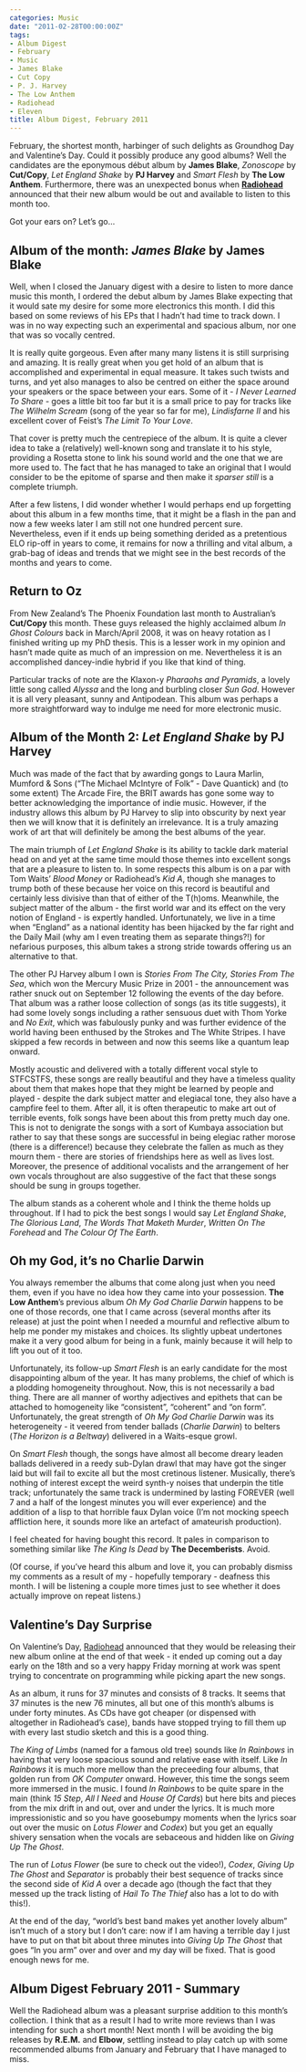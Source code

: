 ```yaml
---
categories: Music
date: "2011-02-28T00:00:00Z"
tags:
- Album Digest
- February
- Music
- James Blake
- Cut Copy
- P. J. Harvey
- The Low Anthem
- Radiohead
- Eleven
title: Album Digest, February 2011
---
```


February, the shortest month, harbinger of such delights as Groundhog Day and Valentine’s Day. Could it possibly produce any good albums? Well the candidates are the eponymous début album by **James Blake**, _Zonoscope_ by **Cut/Copy**, _Let England Shake_ by **PJ Harvey** and _Smart Flesh_ by **The Low Anthem**. Furthermore, there was an unexpected bonus when [**Radiohead**](http://www.radiohead.com/deadairspace/) announced that their new album would be out and available to listen to this month too.

Got your ears on? Let’s go…

## Album of the month: _James Blake_ by James Blake

Well, when I closed the January digest with a desire to listen to more dance music this month, I ordered the debut album by James Blake expecting that it would sate my desire for some more electronics this month. I did this based on some reviews of his EPs that I hadn’t had time to track down. I was in no way expecting such an experimental and spacious album, nor one that was so vocally centred.

It is really quite gorgeous. Even after many many listens it is still surprising and amazing. It is really great when you get hold of an album that is accomplished and experimental in equal measure. It takes such twists and turns, and yet also manages to also be centred on either the space around your speakers or the space between your ears. Some of it - _I Never Learned To Share_ - goes a little bit too far but it is a small price to pay for tracks like _The Wilhelm Scream_ (song of the year so far for me), _Lindisfarne II_ and his excellent cover of Feist’s _The Limit To Your Love_.

That cover is pretty much the centrepiece of the album. It is quite a clever idea to take a (relatively) well-known song and translate it to his style, providing a Rosetta stone to link his sound world and the one that we are more used to. The fact that he has managed to take an original that I would consider to be the epitome of sparse and then make it _sparser still_ is a complete triumph.

After a few listens, I did wonder whether I would perhaps end up forgetting about this album in a few months time, that it might be a flash in the pan and now a few weeks later I am still not one hundred percent sure. Nevertheless, even if it ends up being something derided as a pretentious ELO rip-off in years to come, it remains for now a thrilling and vital album, a grab-bag of ideas and trends that we might see in the best records of the months and years to come.

## Return to Oz

From New Zealand’s The Phoenix Foundation last month to Australian’s **Cut/Copy** this month. These guys released the highly acclaimed album _In Ghost Colours_ back in March/April 2008, it was on heavy rotation as I finished writing up my PhD thesis. This is a lesser work in my opinion and hasn’t made quite as much of an impression on me. Nevertheless it is an accomplished dancey-indie hybrid if you like that kind of thing.

Particular tracks of note are the Klaxon-y _Pharaohs and Pyramids_, a lovely little song called _Alyssa_ and the long and burbling closer _Sun God_. However it is all very pleasant, sunny and Antipodean. This album was perhaps a more straightforward way to indulge me need for more electronic music.

## Album of the Month 2: _Let England Shake_ by PJ Harvey

Much was made of the fact that by awarding gongs to Laura Marlin, Mumford & Sons (“The Michael McIntyre of Folk” - Dave Quantick) and (to some extent) The Arcade Fire, the BRIT awards has gone some way to better acknowledging the importance of indie music. However, if the industry allows this album by PJ Harvey to slip into obscurity by next year then we will know that it is definitely an irrelevance. It is a truly amazing work of art that will definitely be among the best albums of the year.

The main triumph of _Let England Shake_ is its ability to tackle dark material head on and yet at the same time mould those themes into excellent songs that are a pleasure to listen to. In some respects this album is on a par with Tom Waits’ _Blood Money_ or Radiohead’s _Kid A_, though she manages to trump both of these because her voice on this record is beautiful and certainly less divisive than that of either of the T(h)oms. Meanwhile, the subject matter of the album - the first world war and its effect on the very notion of England - is expertly handled. Unfortunately, we live in a time when “England” as a national identity has been hijacked by the far right and the Daily Mail (why am I even treating them as separate things?!) for nefarious purposes, this album takes a strong stride towards offering us an alternative to that.

The other PJ Harvey album I own is _Stories From The City, Stories From The Sea_, which won the Mercury Music Prize in 2001 - the announcement was rather snuck out on September 12 following the events of the day before. That album was a rather loose collection of songs (as its title suggests), it had some lovely songs including a rather sensuous duet with Thom Yorke and _No Exit_, which was fabulously punky and was further evidence of the world having been enthused by the Strokes and The White Stripes. I have skipped a few records in between and now this seems like a quantum leap onward.

Mostly acoustic and delivered with a totally different vocal style to STFCSTFS, these songs are really beautiful and they have a timeless quality about them that makes hope that they might be learned by people and played - despite the dark subject matter and elegiacal tone, they also have a campfire feel to them. After all, it is often therapeutic to make art out of terrible events, folk songs have been about this from pretty much day one. This is not to denigrate the songs with a sort of Kumbaya association but rather to say that these songs are successful in being elegiac rather morose (there is a difference!) because they celebrate the fallen as much as they mourn them - there are stories of friendships here as well as lives lost. Moreover, the presence of additional vocalists and the arrangement of her own vocals throughout are also suggestive of the fact that these songs should be sung in groups together.

The album stands as a coherent whole and I think the theme holds up throughout. If I had to pick the best songs I would say _Let England Shake_, _The Glorious Land_, _The Words That Maketh Murder_, _Written On The Forehead_ and _The Colour Of The Earth_.

## Oh my God, it’s no Charlie Darwin

You always remember the albums that come along just when you need them, even if you have no idea how they came into your possession. **The Low Anthem**’s previous album _Oh My God Charlie Darwin_ happens to be one of those records, one that I came across (several months after its release) at just the point when I needed a mournful and reflective album to help me ponder my mistakes and choices. Its slightly upbeat undertones make it a very good album for being in a funk, mainly because it will help to lift you out of it too.

Unfortunately, its follow-up _Smart Flesh_ is an early candidate for the most disappointing album of the year. It has many problems, the chief of which is a plodding homogeneity throughout. Now, this is not necessarily a bad thing. There are all manner of worthy adjectives and epithets that can be attached to homogeneity like “consistent”, “coherent” and “on form”. Unfortunately, the great strength of _Oh My God Charlie Darwin_ was its heterogeneity - it veered from tender ballads (_Charlie Darwin_) to belters (_The Horizon is a Beltway_) delivered in a Waits-esque growl.

On _Smart Flesh_ though, the songs have almost all become dreary leaden ballads delivered in a reedy sub-Dylan drawl that may have got the singer laid but will fail to excite all but the most cretinous listener. Musically, there’s nothing of interest except the weird synth-y noises that underpin the title track; unfortunately the same track is undermined by lasting FOREVER (well 7 and a half of the longest minutes you will ever experience) and the addition of a lisp to that horrible faux Dylan voice (I’m not mocking speech affliction here, it sounds more like an artefact of amateurish production).

I feel cheated for having bought this record. It pales in comparison to something similar like _The King Is Dead_ by **The Decemberists**. Avoid.

(Of course, if you’ve heard this album and love it, you can probably dismiss my comments as a result of my - hopefully temporary - deafness this month. I will be listening a couple more times just to see whether it does actually improve on repeat listens.)

## Valentine’s Day Surprise

On Valentine’s Day, [Radiohead](http://www.radiohead.com/deadairspace/) announced that they would be releasing their new album online at the end of that week - it ended up coming out a day early on the 18th and so a very happy Friday morning at work was spent trying to concentrate on programming while picking apart the new songs.

As an album, it runs for 37 minutes and consists of 8 tracks. It seems that 37 minutes is the new 76 minutes, all but one of this month’s albums is under forty minutes. As CDs have got cheaper (or dispensed with altogether in Radiohead’s case), bands have stopped trying to fill them up with every last studio sketch and this is a good thing.

_The King of Limbs_ (named for a famous old tree) sounds like _In Rainbows_ in having that very loose spacious sound and relative ease with itself. Like _In Rainbows_ it is much more mellow than the preceeding four albums, that golden run from _OK Computer_ onward. However, this time the songs seem more immersed in the music. I found _In Rainbows_ to be quite spare in the main (think _15 Step_, _All I Need_ and _House Of Cards_) but here bits and pieces from the mix drift in and out, over and under the lyrics. It is much more impressionistic and so you have goosebumpy moments when the lyrics soar out over the music on _Lotus Flower_ and _Codex_) but you get an equally shivery sensation when the vocals are sebaceous and hidden like on _Giving Up The Ghost_.

The run of _Lotus Flower_ (be sure to check out the video!), _Codex_, _Giving Up The Ghost_ and _Separator_ is probably their best sequence of tracks since the second side of _Kid A_ over a decade ago (though the fact that they messed up the track listing of _Hail To The Thief_ also has a lot to do with this!).

At the end of the day, “world’s best band makes yet another lovely album” isn’t much of a story but I don’t care: now if I am having a terrible day I just have to put on that bit about three minutes into _Giving Up The Ghost_ that goes “In you arm” over and over and my day will be fixed. That is good enough news for me.

## Album Digest February 2011 - Summary

Well the Radiohead album was a pleasant surprise addition to this month’s collection. I think that as a result I had to write more reviews than I was intending for such a short month! Next month I will be avoiding the big releases by **R.E.M.** and **Elbow**, settling instead to play catch up with some recommended albums from January and February that I have managed to miss.
